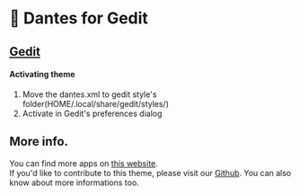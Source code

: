 # 🎩 Dantes for Gedit

## [Gedit](https://wiki.gnome.org/Apps/Gedit)

#### Activating theme

1. Move the dantes.xml to gedit style's folder(HOME/.local/share/gedit/styles/)
2. Activate in Gedit's preferences dialog

## More info.

You can find more apps on [this website](https://dantestheme.github.io/dantes-website/).  
If you'd like to contribute to this theme, please visit our [Github](https://github.com/dantestheme/dantes-theme). You can also know about more informations too.
